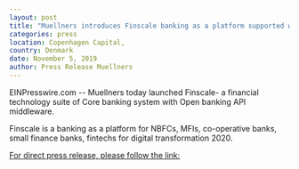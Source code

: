 ```yaml
---
layout: post
title: "Muellners introduces Finscale banking as a platform supported with IBM cloud, openbanking & Apache Fineract"
categories: press
location: Copenhagen Capital,
country: Denmark
date: November 5, 2019
author: Press Release Muellners
---
```


EINPresswire.com -- Muellners today launched Finscale- a financial technology suite of Core banking system with Open banking API middleware.

Finscale is a banking as a platform for NBFCs, MFIs, co-operative banks, small finance banks, fintechs for digital transformation 2020.

[For direct press release, please follow the link:](https://www.einnews.com/pr_news/501253667/muellner-internet-launches-finscale-banking-as-a-platform-supported-with-ibm-cloud-openbanking-api-apache-fineract)
